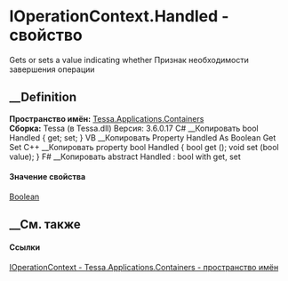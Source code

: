 # IOperationContext.Handled - свойство
Gets or sets a value indicating whether Признак необходимости завершения
операции
## __Definition
 **Пространство имён:**
[Tessa.Applications.Containers](N_Tessa_Applications_Containers.htm)  
 **Сборка:** Tessa (в Tessa.dll) Версия: 3.6.0.17
C# __Копировать
     bool Handled { get; set; }
VB __Копировать
     Property Handled As Boolean
    	Get
    	Set
C++ __Копировать
    property bool Handled {
    	bool get ();
    	void set (bool value);
    }
F# __Копировать
     abstract Handled : bool with get, set
#### Значение свойства
[Boolean](https://learn.microsoft.com/dotnet/api/system.boolean)
##  __См. также
#### Ссылки
[IOperationContext - ](T_Tessa_Applications_Containers_IOperationContext.htm)
[Tessa.Applications.Containers - пространство
имён](N_Tessa_Applications_Containers.htm)

